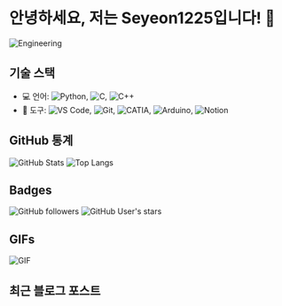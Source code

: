 # 안녕하세요, 저는 Seyeon1225입니다! 👋

![Engineering](https://i.giphy.com/media/v1.Y2lkPTc5MGI3NjExejZxNTdseDA3bWczNWJ2OW5lNmo2bWJ1YmlocnV5dndlYXY3MXBtZCZlcD12MV9pbnRlcm5hbF9naWZfYnlfaWQmY3Q9Zw/tczJoRU7XwBS8/giphy.gif)

## 기술 스택

- 💻 언어: ![Python](https://img.shields.io/badge/Python-3776AB?style=flat-square&logo=python&logoColor=white), ![C](https://img.shields.io/badge/C-A8B9CC?style=flat-square&logo=c&logoColor=white), ![C++](https://img.shields.io/badge/C++-00599C?style=flat-square&logo=cplusplus&logoColor=white)
- 🧰 도구: ![VS Code](https://img.shields.io/badge/VS%20Code-007ACC?style=flat-square&logo=visual-studio-code&logoColor=white), ![Git](https://img.shields.io/badge/Git-F05032?style=flat-square&logo=git&logoColor=white), ![CATIA](https://img.shields.io/badge/CATIA-005386?style=flat-square&logo=catia&logoColor=white), ![Arduino](https://img.shields.io/badge/Arduino-00979D?style=flat-square&logo=arduino&logoColor=white), ![Notion](https://img.shields.io/badge/Notion-A8B9CC?style=flat-square&logo=Notion&logoColor=white)

## GitHub 통계

![GitHub Stats](https://github-readme-stats.vercel.app/api?username=Seyeon1225&show_icons=true&theme=radical)
![Top Langs](https://github-readme-stats.vercel.app/api/top-langs/?username=Seyeon1225&layout=compact&theme=radical)

## Badges

![GitHub followers](https://img.shields.io/github/followers/Seyeon1225?style=social)
![GitHub User's stars](https://img.shields.io/github/stars/Seyeon1225?style=social)

## GIFs

![GIF](https://media.giphy.com/media/26tn33aiTi1jkl6H6/giphy.gif)

## 최근 블로그 포스트

<!-- BLOG-POST-LIST:START -->
<!-- BLOG-POST-LIST:END -->

